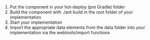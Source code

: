 1. Put the component in your hot-deploy (pre Gradle) folder
2. Build the component with ./ant build in the root folder of your implementation
3. Start your implementation
4. Import the appropriate data elements from the data folder into your implementation via the webtools/import functions